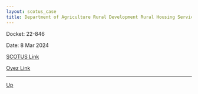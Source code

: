 ```yaml
---
layout: scotus_case
title: Department of Agriculture Rural Development Rural Housing Service v. Kirtz
---
```


Docket: 22-846

Date: 8 Mar 2024

[SCOTUS Link](https://www.supremecourt.gov/opinions/23pdf/601us1r03_4gcj.pdf)

[Oyez Link](https://www.oyez.org/cases/2024/22-846)

---

[Up](./README.md)